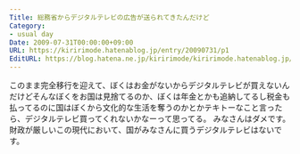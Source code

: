 ```yaml
---
Title: 総務省からデジタルテレビの広告が送られてきたんだけど
Category:
- usual day
Date: 2009-07-31T00:00:00+09:00
URL: https://kiririmode.hatenablog.jp/entry/20090731/p1
EditURL: https://blog.hatena.ne.jp/kiririmode/kiririmode.hatenablog.jp/atom/entry/8454420450078212766
---
```



このまま完全移行を迎えて、ぼくはお金がないからデジタルテレビが買えないんだけどそんなぼくをお国は見捨てるのか、ぼくは年金とかも追納してるし税金も払ってるのに国はぼくから文化的な生活を奪うのかとかテキトーなこと言ったら、デジタルテレビ買ってくれないかなーって思ってる。
みなさんはダメです。財政が厳しいこの現代において、国がみなさんに買うデジタルテレビはないです。
